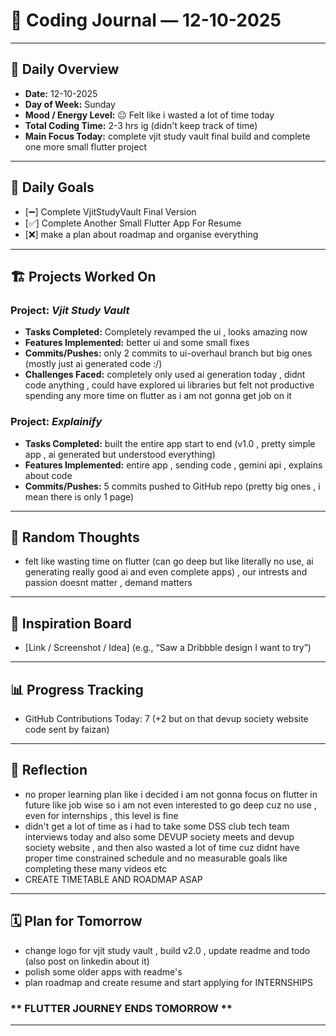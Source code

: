 # 📝 Coding Journal — 12-10-2025

---

## 📅 Daily Overview
- **Date:** 12-10-2025
- **Day of Week:** Sunday
- **Mood / Energy Level:** 😐 Felt like i wasted a lot of time today
- **Total Coding Time:** 2-3 hrs ig (didn't keep track of time)
- **Main Focus Today:** complete vjit study vault final build and complete one more small flutter project 

---

## 🎯 Daily Goals
- [➖] Complete VjitStudyVault Final Version 
- [✅] Complete Another Small Flutter App For Resume 
- [❌] make a plan about roadmap and organise everything  

---

## 🏗️ Projects Worked On
### Project: *Vjit Study Vault*
- **Tasks Completed:** Completely revamped the ui , looks amazing now
- **Features Implemented:** better ui and some small fixes
- **Commits/Pushes:** only 2 commits to ui-overhaul branch but big ones (mostly just ai generated code :/)
- **Challenges Faced:** completely only used ai generation today , didnt code anything , could have explored ui libraries but felt not productive spending any more time on flutter as i am not gonna get job on it 

### Project: *Explainify*
- **Tasks Completed:** built the entire app start to end (v1.0 , pretty simple app , ai generated but understood everything)
- **Features Implemented:** entire app , sending code , gemini api , explains about code 
- **Commits/Pushes:** 5 commits pushed to GitHub repo (pretty big ones , i mean there is only 1 page)   

---

## 💭 Random Thoughts
- felt like wasting time on flutter (can go deep but like literally no use, ai generating really good ai and even complete apps) , our intrests and passion doesnt matter , demand matters

---

## 🌟 Inspiration Board
- [Link / Screenshot / Idea] (e.g., “Saw a Dribbble design I want to try”)  

---

## 📊 Progress Tracking
- GitHub Contributions Today: 7 (+2 but on that devup society website code sent by faizan)

---

## 🤔 Reflection
- no proper learning plan like i decided i am not gonna focus on flutter in future like job wise so i am not even interested to go deep cuz no use , even for internships , this level is fine 
- didn't get a lot of time as i had to take some DSS club tech team interviews today and also some DEVUP society meets and devup society website , and then also wasted a lot of time cuz didnt have proper time constrained schedule and no measurable goals like completing these many videos etc 
- CREATE TIMETABLE AND ROADMAP ASAP
---

## 🗓️ Plan for Tomorrow
- change logo for vjit study vault , build v2.0 , update readme and todo (also post on linkedin about it)
- polish some older apps with readme's  
- plan roadmap and create resume and start applying for INTERNSHIPS

### ** FLUTTER JOURNEY ENDS TOMORROW ** 

---
